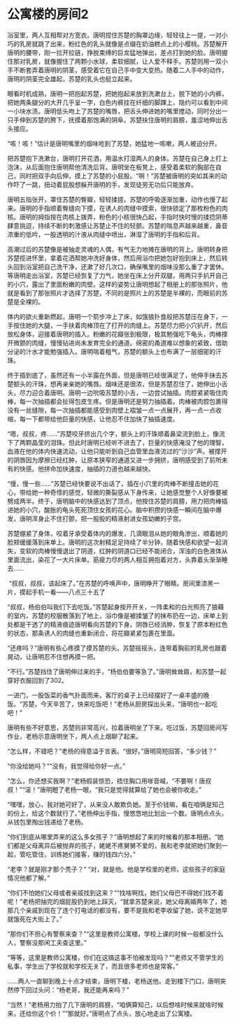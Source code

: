 # 公寓楼的房间2

浴室里，两人互相帮对方宽衣。唐明捏住苏楚的胸罩边缘，轻轻往上一提，一对小巧的乳房就跳了出来，粉红色的乳头就像是点缀在奶油糕点上的小樱桃。苏楚解开唐明的腰带，刚一拉开拉链，挣脱束缚的巨龙猛地弹出，差点打到她的脸。唐明握住那对乳房，就像握住了两颗小水球，柔软细腻，让人爱不释手。苏楚则用一双小手不断套弄着唐明的阴茎，感受着它在自己手中变大变热。随着二人手中的动作，唐明的阴茎完全雄起，苏楚的乳头也挺立起来。

眼看时机成熟，唐明一把抱起苏楚，把她抱起来放到洗漱台上，脱下她的小内裤，把她两条腿分的大开几乎呈一字，白色内裤挂在纤细的脚踝上，隐约可以看到中间一小块水渍。唐明低头吻上了苏楚的嘴唇，把舌头伸进她的嘴里搅动，同时分出一只手伸到苏楚的胯下，抚摸着那饱满的阴阜。苏楚扶住唐明的肩膀，羞涩地伸出舌头接应。

“咳！咳！”估计是唐明嘴里的烟味呛到了苏楚，她猛地一咳嗽，两人被迫分开。

把苏楚抱下洗漱台，唐明打开花洒，用温水打湿两人的身体。苏楚在自己身上打上泡沫，从后面抱住唐明帮他清洗后背。唐明坐在板凳上，感受着柔软的胸部在自己，同时把双手向后伸，摸上了苏楚的小屁股。“啊！”苏楚被唐明的突如其来的动作吓了一跳，扭动着屁股想躲开唐明的手，发现徒劳无功后只能放弃。

唐明五指张开，罩住苏楚的臀瓣，轻轻揉搓。苏楚的呼吸逐渐加重，动作也慢了起来。唐明的手指顺着臀缝向下摸，在诱人的肉缝中摸索，很快锁定了那枚粉色的肉核。唐明的拇指按在肉核上拨弄，粉色的小核很快凸起，手指时快时慢的揉捻阴蒂肆意挑逗，持续不断的刺激感让苏楚止不住的轻颤。苏楚的喘息声越来越重，鼻音浓重的低吟，一股透明的汁液从肉缝中喷出，淋湿了唐明的手指和后背。

高潮过后的苏楚像是被抽走灵魂的人偶，有气无力地摊在唐明的背上。唐明转身把苏楚揽进怀里，拿着花洒帮她冲洗好身体，然后用浴巾把她包好抱到床上，然后转头回到浴室把自己洗干净，还漱了好几次口，确保嘴里的烟味没那么重了才罢休。等唐明走出浴室，苏楚已经恢复了力气，她坐在床上分开双腿，用两只手扒开自己的小穴，露出了里面粉嫩的肉壁。这样的姿势让唐明想起了相册上的那张照片，他就是看到了那张照片才选择了苏楚，不同的是照片上的苏楚是半裸的，而眼前的苏楚是全裸的。

体内的欲火重新燃起，唐明一个箭步冲上了床，如饿狼扑食般把苏楚压在身下，一手按住她的大腿，一手扶着肉棒顶在了打开的肉缝上。苏楚尽力把小穴扒开，然后放松身体，迎接着唐明的插入。粉嫩的花瓣张到极限，极其勉强吃下龟头，肉棒撑开微颤的肉缝，慢慢钻进尚未发育完全的通道。绵密的甬道难以想象的紧致，借助分泌的汁水才能勉强插入。唐明喘着粗气，苏楚的额头上也布满了一层细密的汗珠。

终于插到底了，虽然还有一小半露在外面，但是唐明已经很满足了，他伸手抹去苏楚额头的汗珠，想再亲亲她的嘴唇。烟味还是很浓，但是苏楚忍住了，她伸出小舌头，尽力迎合着唐明。唐明一边吮吸苏楚的小舌，一边尝试抽插。肉腔紧紧吸住肉棒，每一次抽插都会扯得包皮生疼。但是唐明还是努力抽插着。肉棒被肉腔包裹得没有一丝缝隙，每一次抽插都能感受到肉壁上褶皱一点一点展开，再一点一点收缩，每一下都带给他巨量的快感，让他忍不住加快了抽插速度。

“嗯，叔叔，疼……”苏楚咬牙挤出几个字，额头上的汗珠顺着鼻梁流到脸上，像流下了两颗晶莹的泪珠。但此时唐明已经听不进去了，巨量的快感淹没了他的理智，血液在他的体内快速流动，让他只能听到自己血管里血液流过的“沙沙”声。被撑开的阴唇因为摩擦已经红肿，让原本狭窄的通道又进一步拥挤，唐明感受到了前所未有的快感。他拼命加快速度，抽插的力道也越来越快。

“慢，慢一些……”苏楚已经快要说不出话了，插在小穴里的肉棒不断撞击她的花心，带给她一种奇怪的感觉，轻微的撕裂感从下身传来，让她感觉整个人好像要被劈成两半。终于，唐明脑中的快感达到了顶点，他按住苏楚的肩膀，用力把肉棒插进她的小穴，酸胀的龟头死死顶住女孩的花心。脑中积攒的快感一瞬间在脑中爆发，唐明浑身止不住打颤，把一股股的精液射进女孩幼嫩的子宫。

苏楚绷紧了身体，咬着牙承受着体内的爆发，几滴眼泪从她的眼角渗出，顺着她的脸颊缓缓落到床单上。唐明的这次射精足足持续了半分钟，随着快感和欲望一起消失，变软的肉棒慢慢退出了阴道，红肿的阴道口已经不能闭合，浑浊的白色液体从里面流出，染花了一大片床单。筋疲力尽的两人相互拥抱着对方，头靠着头渐渐睡去……

 “叔叔，叔叔，该起床了。”在苏楚的呼唤声中，唐明睁开了眼睛。房间里漆黑一片，摸起手机一看——八点三十五了

“叔叔，杨伯伯叫我们下去吃饭。”苏楚起身按开开关，一阵柔和的白光照亮了狼藉的室内，苏楚的校服散落到了地上，浴巾像是被揉皱了的抹布扔在一边，床单上到处都是干透了的精液痕迹唐明看向苏楚的下身。阴唇已经消肿，恢复了原本粉红色的状态，那条诱人的肉缝也重新闭合，将花瓣紧紧包裹在里面。

“还疼吗？”唐明有些心疼摸了摸苏楚的头。苏楚摇摇头，连带着胸前的乳房也跟着晃动，让唐明忍不住想再摸一把。

“不行。”苏楚挡住了唐明伸过来的手，“杨伯伯要等急了。”唐明耸耸肩，和苏楚一起穿好衣服回到了302。

一进门，一股饭菜的香气扑面而来，客厅的桌子上已经摆好了一桌丰盛的晚饭。“苏楚，今天辛苦了，快来吃饭吧！”老杨从厨房探出头来，“唐明也一起吃吧！”

唐明有些不好意思，苏楚则非常高兴，拉着唐明坐了下来。吃过饭，苏楚回房间写作业，老杨示意唐明坐下，两人点上烟聊了起来。

“怎么样，不错吧？”老杨的得意溢于言表。“很好。”唐明简短回答，“多少钱？”

“你没给她吗？”“没有，我觉得给你好一点。”

“怎么，你还想买我啊？”老杨假装惊恐，捂住胸口用嗲音喊，“不要啊！唐叔叔！”“滚！”唐明瞪了老杨一眼，“我只是觉得就算给了她也会被你收走。”

“嘿嘿，放心，我对她可好了，从来没人敢欺负她。至于价钱嘛，看在咱俩是知己的份上，给这个数就行了。”老杨伸出手指，慢悠悠地比划出一个数。唐明点点头，从钱包里掏出钱递给了老杨。

“你们到底从哪里弄来的这么多女孩子？”唐明想起了来的时候看的那本相册。“她们都是父母离异后被抛弃的孩子，姥姥不疼舅舅不爱的，我和老李就把她们聚到一起，管吃管住，训练她们接客，赚的钱四六分。”

“老李？就是刚才那个秃子？” “对，就是他。他是学校里的老师，这些孩子的家庭情况他都了解。”

“你们不怕她们父母或者亲戚找到这来？”“找啥啊找，她们父母巴不得她们找不着呢！”老杨把抽完的烟屁股扔到地上踩灭，“就拿苏楚来说，她父母离婚两年了，她那几个亲戚到现在了连个打电话的都没有，要不是我和老李收留了她，说不定她早就饿死在大街上了。”

“那你们不担心有警察来查？”“这里是教师公寓楼，学校上课的时候一般都没什么人，警察没那闲工夫查这里。”

“等等，这里是教师公寓楼，你们在这搞这事不怕被发现吗？”“老师又不管学生的私事，学生出了学校就和学校无关了，而且很多老师也是常客。”

……两人一直聊到晚上十点才结束，唐明下楼，老杨送他。走到楼下门口，唐明突然停下回过头问：“杨老哥，我还能再来吗？”

“当然！”老杨用力拍了几下唐明的肩膀，“咱俩算知己，以后想啥时候来就啥时候来，还给你这个价！”“那就好。”唐明点了点头，放心地走出了公寓楼。

